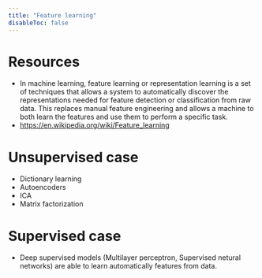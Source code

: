 ```yaml
---
title: "Feature learning"
disableToc: false 
---
```


# Resources
- In machine learning, feature learning or representation learning is a set of techniques that allows a system to automatically discover the representations needed for feature detection or classification from raw data. This replaces manual feature engineering and allows a machine to both learn the features and use them to perform a specific task.
- https://en.wikipedia.org/wiki/Feature_learning

# Unsupervised case
- Dictionary learning
- Autoencoders
- ICA
- Matrix factorization

# Supervised case
- Deep supervised models (Multilayer perceptron, Supervised netural networks) are able to learn automatically features from data.